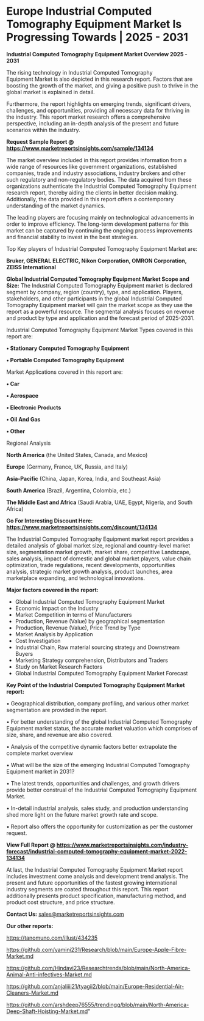 # Europe Industrial Computed Tomography Equipment Market Is Progressing Towards | 2025 - 2031

<Strong> Industrial Computed Tomography Equipment Market Overview 2025 - 2031</strong>

The rising technology in Industrial Computed Tomography Equipment Market is also depicted in this research report. Factors that are boosting the growth of the market, and giving a positive push to thrive in the global market is explained in detail.

Furthermore, the report highlights on emerging trends, significant drivers, challenges, and opportunities, providing all necessary data for thriving in the industry. This report market research offers a comprehensive perspective, including an in-depth analysis of the present and future scenarios within the industry.

<strong>Request Sample Report @ <a href=https://www.marketreportsinsights.com/sample/134134>https://www.marketreportsinsights.com/sample/134134</a></strong>

The market overview included in this report provides information from a wide range of resources like government organizations, established companies, trade and industry associations, industry brokers and other such regulatory and non-regulatory bodies. The data acquired from these organizations authenticate the Industrial Computed Tomography Equipment research report, thereby aiding the clients in better decision making. Additionally, the data provided in this report offers a contemporary understanding of the market dynamics.

The leading players are focusing mainly on technological advancements in order to improve efficiency. The long-term development patterns for this market can be captured by continuing the ongoing process improvements and financial stability to invest in the best strategies.

Top Key players of Industrial Computed Tomography Equipment Market are:

<strong>Bruker, GENERAL ELECTRIC, Nikon Corporation, OMRON Corporation, ZEISS International</strong>

<strong><b>Global Industrial Computed Tomography Equipment Market Scope and Size:</b></strong>
The Industrial Computed Tomography Equipment market is declared segment by company, region (country), type, and application. Players, stakeholders, and other participants in the global Industrial Computed Tomography Equipment market will gain the market scope as they use the report as a powerful resource. The segmental analysis focuses on revenue and product by type and application and the forecast period of 2025-2031.

Industrial Computed Tomography Equipment Market Types covered in this report are:

<strong>• Stationary Computed Tomography Equipment

• Portable Computed Tomography Equipment</strong>

Market Applications covered in this report are:

<strong>• Car

• Aerospace

• Electronic Products

• Oil And Gas

• Other</strong> 

Regional Analysis

<strong>North America</strong> (the United States, Canada, and Mexico)

<strong>Europe</strong> (Germany, France, UK, Russia, and Italy)

<strong>Asia-Pacific</strong> (China, Japan, Korea, India, and Southeast Asia)

<strong>South America</strong> (Brazil, Argentina, Colombia, etc.)

<strong>The Middle East and Africa</strong> (Saudi Arabia, UAE, Egypt, Nigeria, and South Africa)

<strong>Go For Interesting Discount Here: <a href=https://www.marketreportsinsights.com/discount/134134>https://www.marketreportsinsights.com/discount/134134</a></strong>

The Industrial Computed Tomography Equipment market report provides a detailed analysis of global market size, regional and country-level market size, segmentation market growth, market share, competitive Landscape, sales analysis, impact of domestic and global market players, value chain optimization, trade regulations, recent developments, opportunities analysis, strategic market growth analysis, product launches, area marketplace expanding, and technological innovations.

<strong><b>Major factors covered in the report:</b></strong>
<ul>
  <li>Global Industrial Computed Tomography Equipment Market </li>
  <li>Economic Impact on the Industry</li>
  <li>Market Competition in terms of Manufacturers</li>
  <li>Production, Revenue (Value) by geographical segmentation</li>
  <li>Production, Revenue (Value), Price Trend by Type</li>
  <li>Market Analysis by Application</li>
  <li>Cost Investigation</li>
  <li>Industrial Chain, Raw material sourcing strategy and Downstream Buyers</li>
  <li>Marketing Strategy comprehension, Distributors and Traders</li>
  <li>Study on Market Research Factors</li>
  <li>Global Industrial Computed Tomography Equipment Market Forecast</li>
</ul>

<strong><b>Key Point of the Industrial Computed Tomography Equipment Market report:</b></strong>

• Geographical distribution, company profiling, and various other market segmentation are provided in the report.

• For better understanding of the global Industrial Computed Tomography Equipment market status, the accurate market valuation which comprises of size, share, and revenue are also covered.

• Analysis of the competitive dynamic factors better extrapolate the complete market overview

• What will be the size of the emerging Industrial Computed Tomography Equipment market in 2031?

• The latest trends, opportunities and challenges, and growth drivers provide better construal of the Industrial Computed Tomography Equipment Market.

• In-detail industrial analysis, sales study, and production understanding shed more light on the future market growth rate and scope.

• Report also offers the opportunity for customization as per the customer request.

<strong><b>View Full Report @ <a href=https://www.marketreportsinsights.com/industry-forecast/industrial-computed-tomography-equipment-market-2022-134134>https://www.marketreportsinsights.com/industry-forecast/industrial-computed-tomography-equipment-market-2022-134134</a></b></strong>


At last, the Industrial Computed Tomography Equipment Market report includes investment come analysis and development trend analysis. The present and future opportunities of the fastest growing international industry segments are coated throughout this report. This report additionally presents product specification, manufacturing method, and product cost structure, and price structure.

<strong>Contact Us:</strong>
sales@marketreportsinsights.com

<strong>Our other reports:</strong>

<a href=https://tanomuno.com/illust/434235>https://tanomuno.com/illust/434235</a>

<a href=https://github.com/yamini231/Research/blob/main/Europe-Apple-Fibre-Market.md>https://github.com/yamini231/Research/blob/main/Europe-Apple-Fibre-Market.md</a>

<a href=https://github.com/Hindavi23/Researchtrends/blob/main/North-America-Animal-Anti-infectives-Market.md>https://github.com/Hindavi23/Researchtrends/blob/main/North-America-Animal-Anti-infectives-Market.md</a>

<a href=https://github.com/anjaliiii21/tyagii2/blob/main/Europe-Residential-Air-Cleaners-Market.md>https://github.com/anjaliiii21/tyagii2/blob/main/Europe-Residential-Air-Cleaners-Market.md</a>

<a href=https://github.com/arshdeep76555/trendingg/blob/main/North-America-Deep-Shaft-Hoisting-Market.md>https://github.com/arshdeep76555/trendingg/blob/main/North-America-Deep-Shaft-Hoisting-Market.md</a>"
